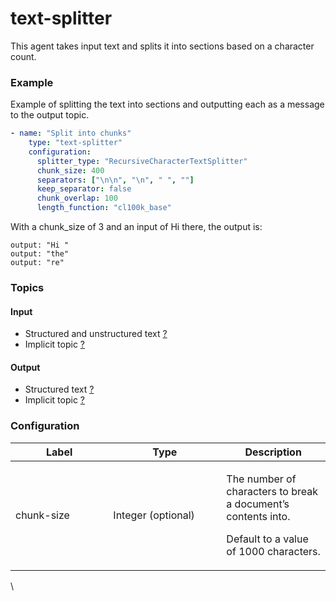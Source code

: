 # text-splitter

This agent takes input text and splits it into sections based on a character count.

### Example

Example of splitting the text into sections and outputting each as a message to the output topic.

```yaml
- name: "Split into chunks"
    type: "text-splitter"
    configuration:
      splitter_type: "RecursiveCharacterTextSplitter"
      chunk_size: 400
      separators: ["\n\n", "\n", " ", ""]
      keep_separator: false
      chunk_overlap: 100
      length_function: "cl100k_base"
```

With a chunk\_size of 3 and an input of Hi there, the output is:

```
output: "Hi "
output: "the"
output: "re"
```

### Topics

#### **Input**

* Structured and unstructured text [?](../agent-messaging.md#implicit-input-and-output-topics)
* Implicit topic [?](../agent-messaging.md#implicit-input-and-output-topics)

#### **Output**

* Structured text [?](../agent-messaging.md#implicit-input-and-output-topics)
* Implicit topic [?](../agent-messaging.md#implicit-input-and-output-topics)

### **Configuration**

<table><thead><tr><th width="140.33333333333331">Label</th><th width="165">Type</th><th>Description</th></tr></thead><tbody><tr><td>chunk-size</td><td>Integer (optional)</td><td><p>The number of characters to break a document’s contents into.</p><p></p><p>Default to a value of 1000 characters.</p></td></tr></tbody></table>

\
